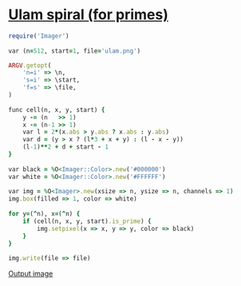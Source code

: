 [1]: https://rosettacode.org/wiki/Ulam_spiral_(for_primes)

# [Ulam spiral (for primes)][1]

```ruby
require('Imager')
 
var (n=512, start=1, file='ulam.png')

ARGV.getopt(
    'n=i' => \n,
    's=i' => \start,
    'f=s' => \file,
)
 
func cell(n, x, y, start) {
    y -= (n   >> 1)
    x -= (n-1 >> 1)
    var l = 2*(x.abs > y.abs ? x.abs : y.abs)
    var d = (y > x ? (l*3 + x + y) : (l - x - y))
    (l-1)**2 + d + start - 1
}
 
var black = %O<Imager::Color>.new('#000000')
var white = %O<Imager::Color>.new('#FFFFFF')
 
var img = %O<Imager>.new(xsize => n, ysize => n, channels => 1)
img.box(filled => 1, color => white)
 
for y=(^n), x=(^n) {
    if (cell(n, x, y, start).is_prime) {
        img.setpixel(x => x, y => y, color => black)
    }
}
 
img.write(file => file)
```

[Output image](https://github.com/trizen/rc/blob/master/img/ulam-spiral-sidef.png)

